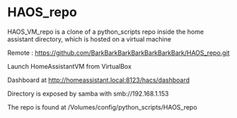 # HAOS_repo

HAOS_VM_repo is a clone of a python_scripts repo inside the home assistant directory, which is hosted on a virtual machine

Remote : https://github.com/BarkBarkBarkBarkBarkBarkBark/HAOS_repo.git

Launch HomeAssistantVM from VirtualBox

Dashboard at http://homeassistant.local:8123/hacs/dashboard

Directory is exposed by samba with smb://192.168.1.153

The repo is found at /Volumes/config/python_scripts/HAOS_repo




